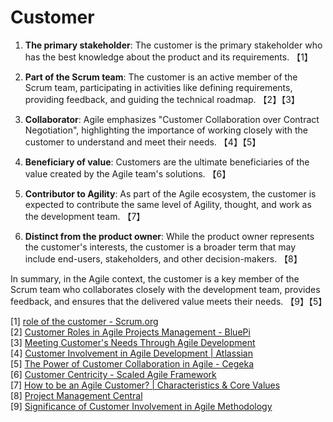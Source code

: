 # Customer

1. **The primary stakeholder**: The customer is the primary stakeholder who has the best knowledge about the product and its requirements. 【1】

2. **Part of the Scrum team**: The customer is an active member of the Scrum team, participating in activities like defining requirements, providing feedback, and guiding the technical roadmap. 【2】【3】

3. **Collaborator**: Agile emphasizes "Customer Collaboration over Contract Negotiation", highlighting the importance of working closely with the customer to understand and meet their needs. 【4】【5】

4. **Beneficiary of value**: Customers are the ultimate beneficiaries of the value created by the Agile team's solutions. 【6】

5. **Contributor to Agility**: As part of the Agile ecosystem, the customer is expected to contribute the same level of Agility, thought, and work as the development team. 【7】

6. **Distinct from the product owner**: While the product owner represents the customer's interests, the customer is a broader term that may include end-users, stakeholders, and other decision-makers. 【8】

In summary, in the Agile context, the customer is a key member of the Scrum team who collaborates closely with the development team, provides feedback, and ensures that the delivered value meets their needs. 【9】【5】

[1] [role of the customer - Scrum.org](https://www.scrum.org/forum/scrum-forum/5402/role-customer)  
[2] [Customer Roles in Agile Projects Management - BluePi](https://bluepiit.com/customer-role-in-agile-projects/)  
[3] [Meeting Customer's Needs Through Agile Development](https://www.globalknowledge.com/ca-en/resources/resource-library/articles/meeting-customers-needs-through-agile-development/)  
[4] [Customer Involvement in Agile Development | Atlassian](https://www.atlassian.com/agile/agile-conversations/customer-research-tips)  
[5] [The Power of Customer Collaboration in Agile - Cegeka](https://www.cegeka.com/ro/blogs/the-power-of-customer-collaboration-in-agile)  
[6] [Customer Centricity - Scaled Agile Framework](https://scaledagileframework.com/customer-centricity/)  
[7] [How to be an Agile Customer? | Characteristics & Core Values](https://www.knowledgehut.com/blog/agile/how-to-be-an-agile-customer)  
[8] [Project Management Central](https://www.projectmanagement.com/discussion-topic/134593/what-is-the-difference-between-product-owner--customer--and-end-user-in-an-agile-)  
[9] [Significance of Customer Involvement in Agile Methodology](https://www.itexchangeweb.com/blog/significance-of-customer-involvement-in-agile-methodology/)
